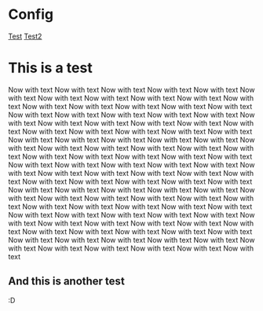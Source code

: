 # Config

[Test](#this-is-a-test)
[Test2](##and-this-is-another-test)

# This is a test

Now with text
Now with text
Now with text
Now with text
Now with text
Now with text
Now with text
Now with text
Now with text
Now with text
Now with text
Now with text
Now with text
Now with text
Now with text
Now with text
Now with text
Now with text
Now with text
Now with text
Now with text
Now with text
Now with text
Now with text
Now with text
Now with text
Now with text
Now with text
Now with text
Now with text
Now with text
Now with text
Now with text
Now with text
Now with text
Now with text
Now with text
Now with text
Now with text
Now with text
Now with text
Now with text
Now with text
Now with text
Now with text
Now with text
Now with text
Now with text
Now with text
Now with text
Now with text
Now with text
Now with text
Now with text
Now with text
Now with text
Now with text
Now with text
Now with text
Now with text
Now with text
Now with text
Now with text
Now with text
Now with text
Now with text
Now with text
Now with text
Now with text
Now with text
Now with text
Now with text
Now with text
Now with text
Now with text
Now with text
Now with text
Now with text
Now with text
Now with text
Now with text
Now with text
Now with text
Now with text
Now with text
Now with text
Now with text
Now with text
Now with text
Now with text
Now with text
Now with text
Now with text
Now with text
Now with text
Now with text
Now with text
Now with text
Now with text
Now with text
Now with text
Now with text
Now with text
Now with text
Now with text
Now with text
Now with text

## And this is another test

:D
